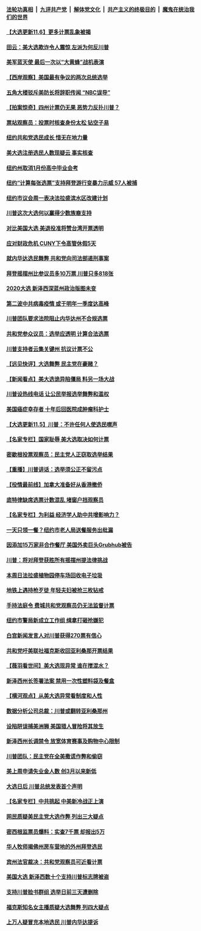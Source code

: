 ####  [法轮功真相](../../../../basic/blob/master/README.md?t=11062002) &nbsp;|&nbsp; [九评共产党](../../../../9ping.md/blob/master/README.md?t=11062002) &nbsp;|&nbsp; [解体党文化](../../../../jtdwh.md/blob/master/README.md?t=11062002)  &nbsp;|&nbsp; [共产主义的终极目的](../../../../gczydzjmd.md/blob/master/README.md?t=11062002) &nbsp;|&nbsp; [魔鬼在统治我们的世界](../../../../mgztzwmdsj.md/blob/master/README.md?t=11062002) 

#### [【大选更新11.6】更多计票乱象被揭](../pages/nsc412/n12529890.md?t=11062002) 

#### [田云：美大选欺诈令人震惊 左派为何反川普](../pages/nsc412/n12528852.md?t=11062002) 

#### [美军蓝天使 最后一次以“大黄蜂”战机表演](../pages/nsc412/n12529571.md?t=11062002) 

#### [【西岸观察】美国最有争议的两次总统选举](../pages/nsc412/n12528989.md?t=11062002) 

#### [五角大楼驳斥美防长将辞职传闻 “NBC误导”](../pages/nsc412/n12529375.md?t=11062002) 

#### [【拍案惊奇】四州计票仍无果 恶势力反扑川普？](../pages/nsc412/n12529195.md?t=11062002) 

#### [票站观察员：投票时核查身份太松  钻空子易](../pages/nsc412/n12529214.md?t=11062002) 

#### [纽约共和党选民成长 惜无在地力量](../pages/nsc412/n12529171.md?t=11062002) 

#### [美大选注册选民人数现疑云 事实核查](../pages/nsc412/n12528429.md?t=11062002) 

#### [纽约州取消1月份高中毕业会考](../pages/nsc412/n12528563.md?t=11062002) 

#### [纽约“计算每张选票”支持拜登游行变暴力示威 57人被捕](../pages/nsc412/n12529272.md?t=11062002) 

#### [纽约市议会周一表决法拉盛滨水区改建计划](../pages/nsc412/n12529125.md?t=11062002) 

#### [川普这次大选何以赢得少数族裔支持](../pages/nsc412/n12529023.md?t=11062002) 

#### [对比美国大选 美退役准将赞台湾开票透明](../pages/nsc412/n12529168.md?t=11062002) 

#### [应对财政危机  CUNY下令高管休假5天](../pages/nsc412/n12529266.md?t=11062002) 

#### [就内华达选民舞弊 共和党向司法部递刑事案](../pages/nsc412/n12528877.md?t=11062002) 

#### [拜登摇摆州比参议员多10万票 川普只多818张](../pages/nsc412/n12528899.md?t=11062002) 

#### [2020大选 新泽西深蓝州政治版图未变](../pages/nsc412/n12529009.md?t=11062002) 

#### [第二波中共病毒疫情  或于明年一季度达高峰](../pages/nsc412/n12528959.md?t=11062002) 

#### [川普团队要求法院阻止内华达州不合规选票](../pages/nsc412/n12528774.md?t=11062002) 

#### [共和党参众议员：选举应透明 计算合法选票](../pages/nsc412/n12528587.md?t=11062002) 

#### [川普支持者云集关键州 抗议计票不公](../pages/nsc412/n12528685.md?t=11062002) 

#### [【远见快评】大选舞弊 民主党在豪赌？](../pages/nsc412/n12528554.md?t=11062002) 

#### [【新闻看点】美大选诡异陷僵局 料另一场大战](../pages/nsc412/n12528476.md?t=11062002) 

#### [川普设热线电话 让公民举报选举舞弊和滥权](../pages/nsc412/n12528558.md?t=11062002) 

#### [美国癌症幸存者 十年后回医院成肿瘤科护士](../pages/nsc412/n12526277.md?t=11062002) 

#### [【大选更新11.5】川普：不许任何人使选民噤声](../pages/nsc412/n12527098.md?t=11062002) 

#### [【名家专栏】国家耻辱 美大选取决如何计票](../pages/nsc412/n12528106.md?t=11062002) 

#### [密歇根投票观察员：民主党人正窃取选举结果](../pages/nsc412/n12528412.md?t=11062002) 

#### [【重播】川普讲话：选举须公正不留污点](../pages/nsc412/n12517535.md?t=11062002) 

#### [【役情最前线】加拿大准备好从香港撤侨](../pages/nsc412/n12527977.md?t=11062002) 

#### [底特律缺席选票计数混乱 堵窗户挡观察员](../pages/nsc412/n12528262.md?t=11062002) 

#### [【名家专栏】为利益 经济学人助中共增影响力？](../pages/nsc412/n12526249.md?t=11062002) 

#### [一天只领一餐？纽约市老人局送餐服务出纰漏](../pages/nsc412/n12527871.md?t=11062002) 

#### [因添加15万家非合作餐厅   美国外卖巨头Grubhub被告](../pages/nsc412/n12527876.md?t=11062002) 

#### [川普：将对拜登获胜所有摇摆州提法律挑战](../pages/nsc412/n12528391.md?t=11062002) 

#### [本周日法拉盛植物园停车场回收电子垃圾](../pages/nsc412/n12528252.md?t=11062002) 

#### [地铁上遇持枪歹徒  年轻夫妇被抢三枚钻戒](../pages/nsc412/n12528332.md?t=11062002) 

#### [手持法庭令 费城共和党观察员仍无法监督计票](../pages/nsc412/n12528384.md?t=11062002) 

#### [纽约市警局新成立工作组 缉拿打砸抢嫌犯](../pages/nsc412/n12528334.md?t=11062002) 

#### [白宫新闻发言人对川普获得270票有信心](../pages/nsc412/n12528343.md?t=11062002) 

#### [共和党吁美联社福克斯收回亚利桑那开票结果](../pages/nsc412/n12528348.md?t=11062002) 

#### [【薇羽看世间】美大选现异常 谁在搅混水？](../pages/nsc412/n12528162.md?t=11062002) 

#### [新泽西州长签署法案  禁用一次性塑料袋及餐盒](../pages/nsc412/n12528312.md?t=11062002) 

#### [【横河观点】从美大选异常看制度和人性](../pages/nsc412/n12527954.md?t=11062002) 

#### [数据分析公司总裁：川普或翻转亚利桑那州](../pages/nsc412/n12528317.md?t=11062002) 

#### [设陷阱误捕美洲狮 美国猎人冒险将其放生](../pages/nsc412/n12527052.md?t=11062002) 

#### [新泽西州长调禁令 放宽体育赛事及购物中心限制](../pages/nsc412/n12528077.md?t=11062002) 

#### [川普团队：民主党在全美撒谎作弊和偷窃](../pages/nsc412/n12527981.md?t=11062002) 

#### [美上周申请失业金人数 创3月以来新低](../pages/nsc412/n12528076.md?t=11062002) 

#### [大选日后 川普总统发表首个声明](../pages/nsc412/n12528176.md?t=11062002) 

#### [【名家专栏】中共挑起 中美新冷战正上演](../pages/nsc412/n12524926.md?t=11062002) 

#### [网民质疑美民主党大选作弊 列出三大疑点](../pages/nsc412/n12526728.md?t=11062002) 

#### [密西根监票员爆料：实查7千票 却报出5万](../pages/nsc412/n12528082.md?t=11062002) 

#### [华人牧师揭佛州房车营地的外州拜登选民](../pages/nsc412/n12528086.md?t=11062002) 

#### [宾州法官裁决：共和党观察员可近看计票](../pages/nsc412/n12527907.md?t=11062002) 

#### [美国大选 新泽西数十个支持川普标志牌被盗](../pages/nsc412/n12523639.md?t=11062002) 

#### [支持川普脸书群组  选举日前三天遭删除](../pages/nsc412/n12528035.md?t=11062002) 

#### [福克斯知名女主播质疑大选舞弊 列四大疑点](../pages/nsc412/n12527964.md?t=11062002) 

#### [上万人疑冒充本地选民 川普内华达提诉](../pages/nsc412/n12527852.md?t=11062002) 

